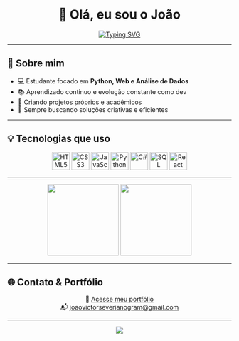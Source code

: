 <h1 align="center">👋 Olá, eu sou o João</h1>

<p align="center">
 <a href="https://git.io/typing-svg"><img src="https://readme-typing-svg.demolab.com?font=Fira+Code&pause=400&color=7449FF&center=true&vCenter=true&width=435&lines=Bem+Vindo!;Pode+me+chamar+de+Krawstr!" alt="Typing SVG" /></a>
</p>

---

## 🧠 Sobre mim

- 💻 Estudante focado em **Python, Web e Análise de Dados**
- 📚 Aprendizado contínuo e evolução constante como dev
- 🚀 Criando projetos próprios e acadêmicos
- 🎯 Sempre buscando soluções criativas e eficientes

---

## 💡 Tecnologias que uso

<p align="center">
  <img src="https://cdn.jsdelivr.net/gh/devicons/devicon/icons/html5/html5-original.svg" height="40" alt="HTML5" />
  <img src="https://cdn.jsdelivr.net/gh/devicons/devicon/icons/css3/css3-original.svg" height="40" alt="CSS3" />
  <img src="https://cdn.jsdelivr.net/gh/devicons/devicon/icons/javascript/javascript-original.svg" height="40" alt="JavaScript" />
  <img src="https://cdn.jsdelivr.net/gh/devicons/devicon/icons/python/python-original.svg" height="40" alt="Python" />
  <img src="https://cdn.jsdelivr.net/gh/devicons/devicon/icons/csharp/csharp-original.svg" height="40" alt="C#" />
  <img src="https://cdn.jsdelivr.net/gh/devicons/devicon/icons/microsoftsqlserver/microsoftsqlserver-plain.svg" height="40" alt="SQL Server" />
  <img src="https://cdn.jsdelivr.net/gh/devicons/devicon/icons/react/react-original.svg" height="40" alt="React" />

</p>

---
<div align="center">
  <img height="160em" src="https://github-readme-stats.vercel.app/api?username=Krawstr&show_icons=true&theme=tokyonight&include_all_commits=true&count_private=true"/>
  <img height="160em" src="https://github-readme-stats.vercel.app/api/top-langs/?username=Krawstr&layout=compact&langs_count=7&theme=tokyonight"/>
</div>

---

## 🌐 Contato & Portfólio

<p align="center">
  🔗 <a href="https://my-portfolio-omega-one-26.vercel.app/" target="_blank">Acesse meu portfólio</a> <br/>
  📬 <a href="mailto:joaovictorseverianogram@gmail.com">joaovictorseverianogram@gmail.com</a>
</p>

---

<p align="center">
  <img src="https://capsule-render.vercel.app/api?type=waving&color=0:00C8FF,100:4E00EC&height=100&section=footer"/>
</p>
